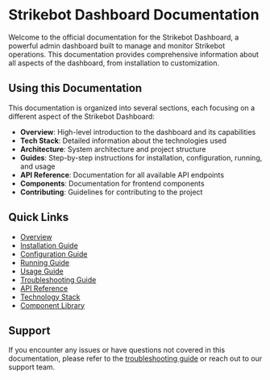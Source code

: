 # Strikebot Dashboard Documentation

Welcome to the official documentation for the Strikebot Dashboard, a powerful admin dashboard built to manage and monitor Strikebot operations. This documentation provides comprehensive information about all aspects of the dashboard, from installation to customization.

## Using this Documentation

This documentation is organized into several sections, each focusing on a different aspect of the Strikebot Dashboard:

* **Overview**: High-level introduction to the dashboard and its capabilities
* **Tech Stack**: Detailed information about the technologies used
* **Architecture**: System architecture and project structure
* **Guides**: Step-by-step instructions for installation, configuration, running, and usage
* **API Reference**: Documentation for all available API endpoints
* **Components**: Documentation for frontend components
* **Contributing**: Guidelines for contributing to the project

## Quick Links

* [Overview](overview/index.md)
* [Installation Guide](guides/installation/index.md)
* [Configuration Guide](guides/configuration/index.md)
* [Running Guide](guides/running/index.md)
* [Usage Guide](guides/usage/index.md)
* [Troubleshooting Guide](guides/troubleshooting/index.md)
* [API Reference](api-reference/index.md)
* [Technology Stack](tech-stack/index.md)
* [Component Library](component/index.md)

## Support

If you encounter any issues or have questions not covered in this documentation, please refer to the [troubleshooting guide](guides/troubleshooting/index.md) or reach out to our support team.
